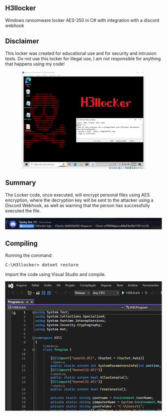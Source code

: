 <h2>H3llocker</h2>
Windows ransomware locker AES-250 in C# with integration with a discord webhook

<h2>Disclaimer</h2>
This locker was created for educational use and for security and intrusion tests. Do not use this locker for illegal use, I am not responsible for anything that happens using my code!

<p align="center">
  <img src="https://raw.githubusercontent.com/kasp4rov/H3llocker/main/images/desktop.png" alt="Desktop" width="400"/>
</p>

<h2>Summary</h2>
The Locker code, once executed, will encrypt personal files using AES encryption, where the decryption key will be sent to the attacker using a Discord Webhook, as well as warning that the person has successfully executed the file.

<p align="center">
  <img src="https://raw.githubusercontent.com/kasp4rov/H3llocker/main/images/webhook.png" alt="Discord" />
</p>

<h2>Compiling</h2>

Running the command:  
<pre>C:\H3llocker> dotnet restore</pre>
Import the code using Visual Studio and compile.

![VS](https://raw.githubusercontent.com/kasp4rov/H3llocker/main/images/image.png)
